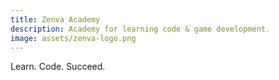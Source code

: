 ```yaml
---
title: Zenva Academy
description: Academy for learning code & game development.
image: assets/zenva-logo.png
---
```


Learn. Code. Succeed.
